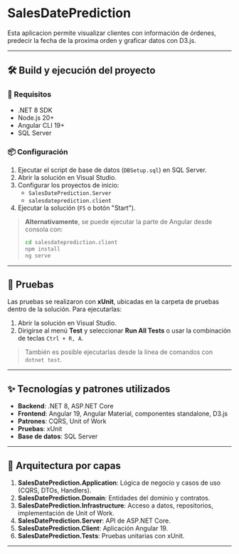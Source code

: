 # SalesDatePrediction


Esta aplicacion permite visualizar clientes con información de órdenes, predecir la fecha de la proxima orden  y graficar datos con D3.js.

---

## 🛠️ Build y ejecución del proyecto

### 🔧 Requisitos

- .NET 8 SDK
- Node.js 20+
- Angular CLI 19+
- SQL Server

### 📦 Configuración

1. Ejecutar el script de base de datos (`DBSetup.sql`) en SQL Server.
2. Abrir la solución en Visual Studio.
3. Configurar los proyectos de inicio:
   - `SalesDatePrediction.Server`
   - `salesdateprediction.client`
4. Ejecutar la solución (`F5` o botón "Start").


> **Alternativamente**, se puede ejecutar la parte de Angular desde consola con:
>
> ```bash
> cd salesdateprediction.client
> npm install
> ng serve
> ```

---

## 🧪 Pruebas

Las pruebas se realizaron con **xUnit**, ubicadas en la carpeta de pruebas dentro de la solución. Para ejecutarlas:

1. Abrir la solución en Visual Studio.
2. Dirigirse al menú **Test** y seleccionar **Run All Tests** o usar la combinación de teclas `Ctrl + R, A`.

> También es posible ejecutarlas desde la línea de comandos con `dotnet test`.

---

## ✨ Tecnologías y patrones utilizados

- **Backend**: .NET 8, ASP.NET Core
- **Frontend**: Angular 19, Angular Material, componentes standalone, D3.js
- **Patrones**: CQRS, Unit of Work
- **Pruebas**: xUnit
- **Base de datos**: SQL Server

---

## 📁 Arquitectura por capas

1. **SalesDatePrediction.Application**: Lógica de negocio y casos de uso (CQRS, DTOs, Handlers).
2. **SalesDatePrediction.Domain**: Entidades del dominio y contratos.
3. **SalesDatePrediction.Infrastructure**: Acceso a datos, repositorios, implementación de Unit of Work.
4. **SalesDatePrediction.Server**: API de ASP.NET Core.
5. **SalesDatePrediction.Client**: Aplicación Angular 19.
6. **SalesDatePrediction.Tests**: Pruebas unitarias con xUnit.

---


